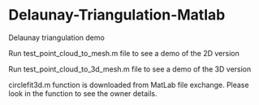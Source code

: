 # Delaunay-Triangulation-Matlab
Delaunay triangulation demo

Run test_point_cloud_to_mesh.m file to see a demo of the 2D version

Run test_point_cloud_to_3d_mesh.m file to see a demo of the 3D version

circlefit3d.m function is downloaded from MatLab file exchange. Please look in the function to see the owner details.
